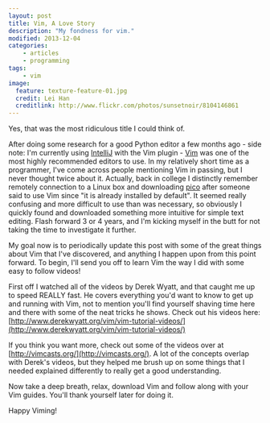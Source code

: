 ```yaml
---
layout: post
title: Vim, A Love Story
description: "My fondness for vim."
modified: 2013-12-04
categories:
    - articles
    - programming
tags:
    - vim
image:
  feature: texture-feature-01.jpg
  credit: Lei Han
  creditlink: http://www.flickr.com/photos/sunsetnoir/8104146861
---
```


Yes, that was the most ridiculous title I could think of.

After doing some research for a good Python editor a few months ago - side note: I'm currently using [IntelliJ](http://www.jetbrains.com/idea/) with the Vim plugin - [Vim](http://www.vim.org/download.php) was one of the most highly recommended editors to use. In my relatively short time as a programmer, I've come across people mentioning Vim in passing, but I never thought twice about it. Actually, back in college I distinctly remember remotely connection to a Linux box and downloading [pico](http://en.wikipedia.org/wiki/Pico_(text_editor)) after someone said to use Vim since "it is already installed by default". It seemed really confusing and more difficult to use than was necessary, so obviously I quickly found and downloaded something more intuitive for simple text editing. Flash forward 3 or 4 years, and I'm kicking myself in the butt for not taking the time to investigate it further.

My goal now is to periodically update this post with some of the great things about Vim that I've discovered, and anything I happen upon from this point forward. To begin, I'll send you off to learn Vim the way I did with some easy to follow videos!

First off I watched all of the videos by Derek Wyatt, and that caught me up to speed REALLY fast. He covers everything you'd want to know to get up and running with Vim, not to mention you'll find yourself shaving time here and there with some of the neat tricks he shows. Check out his videos here: [http://www.derekwyatt.org/vim/vim-tutorial-videos/](http://www.derekwyatt.org/vim/vim-tutorial-videos/)

If you think you want more, check out some of the videos over at [http://vimcasts.org/](http://vimcasts.org/). A lot of the concepts overlap with Derek's videos, but they helped me brush up on some things that I needed explained differently to really get a good understanding.

Now take a deep breath, relax, download Vim and follow along with your Vim guides. You'll thank yourself later for doing it.

Happy Viming!
